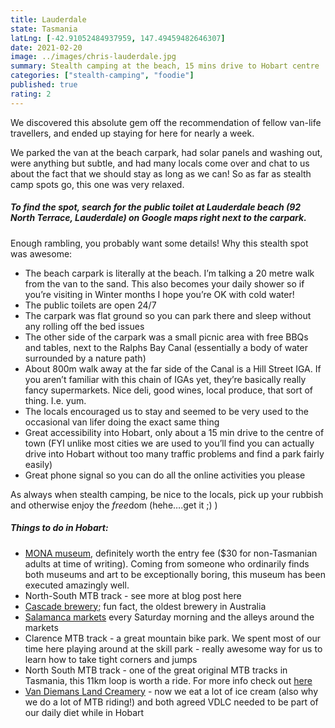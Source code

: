 ```yaml
---
title: Lauderdale
state: Tasmania
latLng: [-42.91052484937959, 147.49459482646307]
date: 2021-02-20
image: ../images/chris-lauderdale.jpg
summary: Stealth camping at the beach, 15 mins drive to Hobart centre
categories: ["stealth-camping", "foodie"]
published: true
rating: 2
---
```


We discovered this absolute gem off the recommendation of fellow van-life travellers, and ended up staying for here for nearly a week.

We parked the van at the beach carpark, had solar panels and washing out, were anything but subtle, and had many locals come over and chat to us about the fact that we should stay as long as we can! So as far as stealth camp spots go, this one was very relaxed.

##### To find the spot, search for the public toilet at Lauderdale beach (92 North Terrace, Lauderdale) on Google maps right next to the carpark.


Enough rambling, you probably want some details! Why this stealth spot was awesome:
- The beach carpark is literally at the beach. I’m talking a 20 metre walk from the van to the sand. This also becomes your daily shower so if you’re visiting in Winter months I hope you’re OK with cold water! 
- The public toilets are open 24/7
- The carpark was flat ground so you can park there and sleep without any rolling off the bed issues
- The other side of the carpark was a small picnic area with free BBQs and tables, next to the Ralphs Bay Canal (essentially a body of water surrounded by a nature path)
- About 800m walk away at the far side of the Canal is a Hill Street IGA. If you aren’t familiar with this chain of IGAs yet, they’re basically really fancy supermarkets. Nice deli, good wines, local produce, that sort of thing. I.e. yum.
- The locals encouraged us to stay and seemed to be very used to the occasional van lifer doing the exact same thing
- Great accessibility into Hobart, only about a 15 min drive to the centre of town (FYI unlike most cities we are used to you’ll find you can actually drive into Hobart without too many traffic problems and find a park fairly easily)
- Great phone signal so you can do all the online activities you please

As always when stealth camping, be nice to the locals, pick up your rubbish and otherwise enjoy the *free*dom (hehe….get it ;) )

##### Things to do in Hobart:
- [MONA museum](https://mona.net.au), definitely worth the entry fee ($30 for non-Tasmanian adults at time of writing). Coming from someone who ordinarily finds both museums and art to be exceptionally boring, this museum has been executed amazingly well.  
- North-South MTB track - see more at blog post here
- [Cascade brewery](https://www.cascadebreweryco.com.au); fun fact, the oldest brewery in Australia 
- [Salamanca markets](https://www.salamancamarket.com.au) every Saturday morning and the alleys around the markets
- Clarence MTB track - a great mountain bike park. We spent most of our time here playing around at the skill park - really awesome way for us to learn how to take tight corners and jumps
- North South MTB track - one of the great original MTB tracks in Tasmania, this 11km loop is worth a ride. For more info check out [here](https://www.hobartcity.com.au/Community/Events-and-activities/Tracks-and-trails/Mountain-biking-and-activities/Mountain-bike-tracks/North-South-Track) 
- [Van Diemans Land Creamery](https://vdlcreamery.com.au) - now we eat a lot of ice cream (also why we do a lot of MTB riding!) and both agreed VDLC needed to be part of our daily diet while in Hobart  